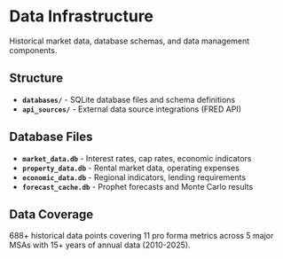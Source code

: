 # Data Infrastructure

Historical market data, database schemas, and data management components.

## Structure

- **`databases/`** - SQLite database files and schema definitions
- **`api_sources/`** - External data source integrations (FRED API)

## Database Files

- **`market_data.db`** - Interest rates, cap rates, economic indicators
- **`property_data.db`** - Rental market data, operating expenses  
- **`economic_data.db`** - Regional indicators, lending requirements
- **`forecast_cache.db`** - Prophet forecasts and Monte Carlo results

## Data Coverage

688+ historical data points covering 11 pro forma metrics across 5 major MSAs with 15+ years of annual data (2010-2025).